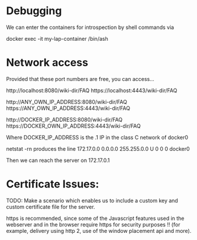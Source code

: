 

# Debugging

We can enter the containers for introspection by shell commands via

docker exec -it my-lap-container /bin/ash


# Network access

Provided that these port numbers are free, you can access...

http://localhost:8080/wiki-dir/FAQ
https://localhost:4443/wiki-dir/FAQ

http://ANY_OWN_IP_ADDRESS:8080/wiki-dir/FAQ
https://ANY_OWN_IP_ADDRESS:4443/wiki-dir/FAQ

http://DOCKER_IP_ADDRESS:8080/wiki-dir/FAQ
https://DOCKER_OWN_IP_ADDRESS:4443/wiki-dir/FAQ

Where DOCKER_IP_ADDRESS is the .1 IP in the class C network 
of docker0

netstat -rn produces the line 
  172.17.0.0      0.0.0.0         255.255.0.0     U         0 0          0 docker0

Then we can reach the server on 172.17.0.1


# Certificate Issues:


TODO: Make a scenario which enables us to include a custom key and custom certificate file for the server.

https is recommended, since some of the Javascript features used in the webserver and in the browser require https for security purposes !!
(for example, delivery using http 2, use of the window placement api and more).




